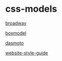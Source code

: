 # css-models

[broadway](https://simple-sifu.github.io/css-models/broadway/)

[boxmodel](https://simple-sifu.github.io/css-models/boxmodel/)

[dasmoto](https://simple-sifu.github.io/css-models/dasmoto/)

[website-style-guide](https://simple-sifu.github.io/css-models/website-style-guide/)

